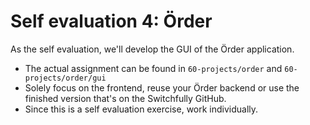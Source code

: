 # Self evaluation 4: Örder

As the self evaluation, we'll develop the GUI of the Örder application.

- The actual assignment can be found in `60-projects/order` and `60-projects/order/gui`
- Solely focus on the frontend, reuse your Örder backend or use the finished version that's on the Switchfully GitHub.
- Since this is a self evaluation exercise, work individually.

